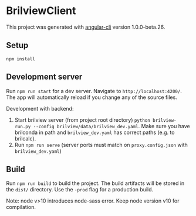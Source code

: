# BrilviewClient

This project was generated with [angular-cli](https://github.com/angular/angular-cli) version 1.0.0-beta.26.

## Setup

```
npm install
```

## Development server
Run `npm run start` for a dev server. Navigate to `http://localhost:4200/`. The app will automatically reload if you change any of the source files.

Development with backend:

1. Start brilview server (from project root directory) `python brilview-run.py --config brilview/data/brilview_dev.yaml`. Make sure you have brilconda in path and `brilview_dev.yaml` has correct paths (e.g. to brilcalc).
2. Run `npm run serve` (server ports must match on `proxy.config.json` with `brilview_dev.yaml`)

## Build

Run `npm run build` to build the project. The build artifacts will be stored in the `dist/` directory. Use the `-prod` flag for a production build.

Note: node v>10 introduces node-sass error. Keep node version v10 for compilation. 

